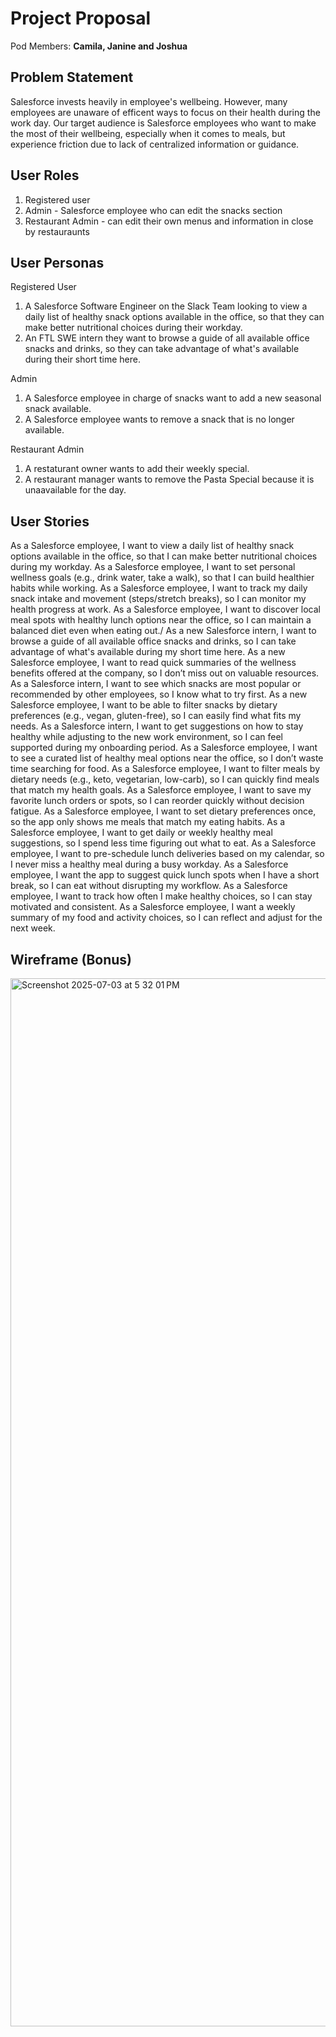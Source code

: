 # Project Proposal

Pod Members: **Camila, Janine and Joshua**

## Problem Statement

Salesforce invests heavily in employee's wellbeing. However, many employees are unaware of efficent ways to focus on their health during the work day. Our target audience is Salesforce employees who want to make the most of their wellbeing, especially when it comes to meals, but experience friction due to lack of centralized information or guidance.

## User Roles

1) Registered user
2) Admin - Salesforce employee who can edit the snacks section
3) Restaurant Admin - can edit their own menus and information in close by restauraunts 

## User Personas

Registered User 
1) A Salesforce Software Engineer on the Slack Team looking to view a daily list of healthy snack options available in the office, so that they can make better nutritional choices during their workday.
2) An FTL SWE intern they want to browse a guide of all available office snacks and drinks, so they can take advantage of what's available during their short time here.

Admin 
1) A Salesforce employee in charge of snacks want to add a new seasonal snack available.
2) A Salesforce employee wants to remove a snack that is no longer available.

Restaurant Admin 
1) A restaturant owner wants to add their weekly special.
2) A restaurant manager wants to remove the Pasta Special because it is unaavailable for the day. 

## User Stories

As a Salesforce employee, I want to view a daily list of healthy snack options available in the office, so that I can make better nutritional choices during my workday.
As a Salesforce employee, I want to set personal wellness goals (e.g., drink water, take a walk), so that I can build healthier habits while working.
As a Salesforce employee, I want to track my daily snack intake and movement (steps/stretch breaks), so I can monitor my health progress at work.
As a Salesforce employee, I want to discover local meal spots with healthy lunch options near the office, so I can maintain a balanced diet even when eating out./
As a new Salesforce intern, I want to browse a guide of all available office snacks and drinks, so I can take advantage of what's available during my short time here.
As a new Salesforce employee, I want to read quick summaries of the wellness benefits offered at the company, so I don’t miss out on valuable resources.
As a Salesforce intern, I want to see which snacks are most popular or recommended by other employees, so I know what to try first.
As a new Salesforce employee, I want to be able to filter snacks by dietary preferences (e.g., vegan, gluten-free), so I can easily find what fits my needs.
As a Salesforce intern, I want to get suggestions on how to stay healthy while adjusting to the new work environment, so I can feel supported during my onboarding period.
As a Salesforce employee, I want to see a curated list of healthy meal options near the office, so I don’t waste time searching for food.
As a Salesforce employee, I want to filter meals by dietary needs (e.g., keto, vegetarian, low-carb), so I can quickly find meals that match my health goals.
As a Salesforce employee, I want to save my favorite lunch orders or spots, so I can reorder quickly without decision fatigue.
As a Salesforce employee, I want to set dietary preferences once, so the app only shows me meals that match my eating habits.
As a Salesforce employee, I want to get daily or weekly healthy meal suggestions, so I spend less time figuring out what to eat.
As a Salesforce employee, I want to pre-schedule lunch deliveries based on my calendar, so I never miss a healthy meal during a busy workday.
As a Salesforce employee, I want the app to suggest quick lunch spots when I have a short break, so I can eat without disrupting my workflow.
As a Salesforce employee, I want to track how often I make healthy choices, so I can stay motivated and consistent.
As a Salesforce employee, I want a weekly summary of my food and activity choices, so I can reflect and adjust for the next week.


## Wireframe (Bonus)
<img width="1677" alt="Screenshot 2025-07-03 at 5 32 01 PM" src="https://github.com/user-attachments/assets/96a90f88-5c01-4478-91ba-10ca4e737e17" />


